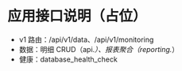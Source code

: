 # 应用接口说明（占位）

- v1 路由：/api/v1/data、/api/v1/monitoring
- 数据：明细 CRUD（api.*）、报表聚合（reporting.*）
- 健康：database_health_check

